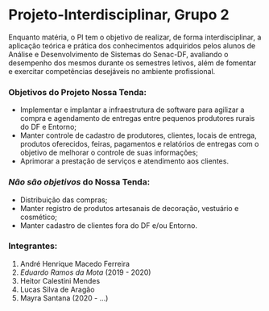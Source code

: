 # Projeto-Interdisciplinar, Grupo 2
Enquanto matéria, o PI tem o objetivo de realizar, de forma interdisciplinar, a aplicação teórica e prática dos conhecimentos adquiridos pelos alunos de Análise e Desenvolvimento de Sistemas do Senac-DF, avaliando o desempenho dos mesmos durante os semestres letivos, além de fomentar e exercitar competências desejáveis no ambiente profissional.

### Objetivos do Projeto Nossa Tenda:
* Implementar e implantar a infraestrutura de software para agilizar a compra e agendamento de entregas entre pequenos produtores rurais do DF e Entorno; 
* Manter controle de cadastro de produtores, clientes, locais de entrega, produtos oferecidos, feiras, pagamentos e relatórios de entregas com o objetivo de melhorar o controle de suas informações; 
* Aprimorar a prestação de serviços e atendimento aos clientes.

### **_Não são objetivos_** do Nossa Tenda:
*	Distribuição das compras;
*	Manter registro de produtos artesanais de decoração, vestuário e cosmético;
*	Manter cadastro de clientes fora do DF e/ou Entorno. 

### Integrantes:
1. André Henrique Macedo Ferreira
2. _Eduardo Ramos da Mota_ (2019 - 2020)
3. Heitor Calestini Mendes
4. Lucas Silva de Aragão
5. Mayra Santana (2020 - ...)


